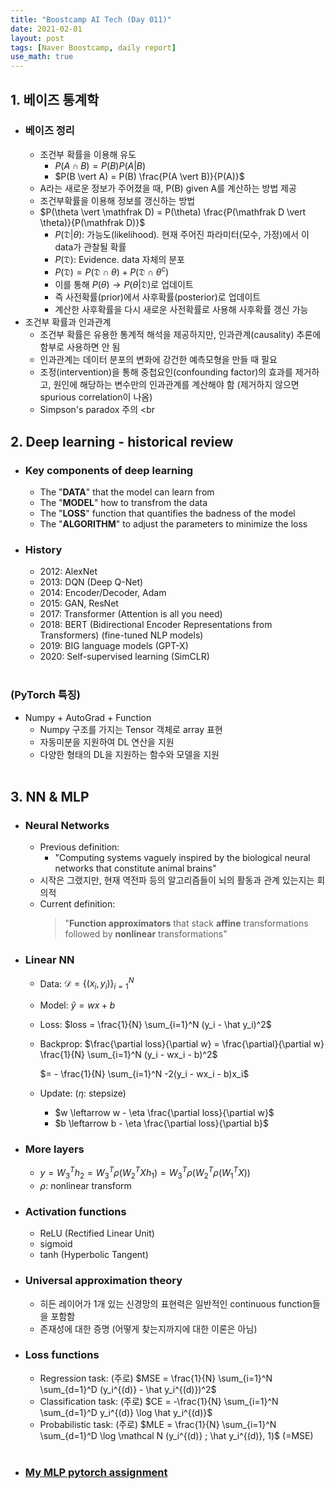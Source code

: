 ```yaml
---
title: "Boostcamp AI Tech (Day 011)"
date: 2021-02-01
layout: post
tags: [Naver Boostcamp, daily report]
use_math: true
---
```


## 1. 베이즈 통계학

* ### 베이즈 정리
    * 조건부 확률을 이용해 유도
        * $P(A \cap B) = P(B)P(A \vert B)$
        * $P(B \vert A) = P(B) \frac{P(A \vert B)}{P(A)}$
    * A라는 새로운 정보가 주어졌을 때, P(B) given A를 계산하는 방법 제공
    * 조건부확률을 이용해 정보를 갱신하는 방법
    * $P(\theta \vert \mathfrak D) = P(\theta) \frac{P(\mathfrak D \vert \theta)}{P(\mathfrak D)}$
        * $P(\mathfrak D \vert \theta)$: 가능도(likelihood). 현재 주어진 파라미터(모수, 가정)에서 이 data가 관찰될 확률
        * $P(\mathfrak D)$: Evidence. data 자체의 분포
        * $P(\mathfrak D) = P(\mathfrak D \cap \theta) + P(\mathfrak D \cap \theta^c)$
        * 이를 통해 $P(\theta) \rightarrow P(\theta \vert \mathfrak D)$로 업데이트
        * 즉 사전확률(prior)에서 사후확률(posterior)로 업데이트
        * 계산한 사후확률을 다시 새로운 사전확률로 사용해 사후확률 갱신 가능
* 조건부 확률과 인과관계
    * 조건부 확률은 유용한 통계적 해석을 제공하지만, 인과관계(causality) 추론에 함부로 사용하면 안 됨
    * 인과관계는 데이터 분포의 변화에 강건한 예측모형을 만들 때 필요
    * 조정(intervention)을 통해 중첩요인(confounding factor)의 효과를 제거하고, 원인에 해당하는 변수만의 인과관계를 계산해야 함 (제거하지 않으면 spurious correlation이 나옴)
    * Simpson's paradox 주의
<br<br>

## 2. Deep learning - historical review

* ### Key components of deep learning
    * The "**DATA**" that the model can learn from
    * The "**MODEL**" how to transfrom the data
    * The "**LOSS**" function that quantifies the badness of the model
    * The "**ALGORITHM**" to adjust the parameters to minimize the loss
* ### History
    * 2012: AlexNet
    * 2013: DQN (Deep Q-Net)
    * 2014: Encoder/Decoder, Adam
    * 2015: GAN, ResNet
    * 2017: Transformer (Attention is all you need)
    * 2018: BERT (Bidirectional Encoder Representations from Transformers) (fine-tuned NLP models)
    * 2019: BIG language models (GPT-X)
    * 2020: Self-supervised learning (SimCLR)
<br><br>

### (PyTorch 특징)

* Numpy + AutoGrad + Function
    * Numpy 구조를 가지는 Tensor 객체로 array 표현
    * 자동미분을 지원하여 DL 연산을 지원
    * 다양한 형태의 DL을 지원하는 함수와 모델을 지원
<br><br>

## 3. NN & MLP

* ### Neural Networks
    * Previous definition:
        * "Computing systems vaguely inspired by the biological neural networks that constitute animal brains"
    * 시작은 그랬지만, 현재 역전파 등의 알고리즘들이 뇌의 활동과 관계 있는지는 회의적
    * Current definition:
        > "**Function approximators** that stack **affine** transformations followed by **nonlinear** transformations"
* ### Linear NN
    * Data: $\mathcal D = \{ (x_i, y_i)\}_{i=1}^N$
    * Model: $\hat y = wx + b$
    * Loss: $loss = \frac{1}{N} \sum_{i=1}^N (y_i - \hat y_i)^2$
    * Backprop: $\frac{\partial loss}{\partial w} = \frac{\partial}{\partial w} \frac{1}{N} \sum_{i=1}^N (y_i - wx_i - b)^2$

        $= - \frac{1}{N} \sum_{i=1}^N -2(y_i - wx_i - b)x_i$

    * Update: ($\eta$: stepsize)
        * $w \leftarrow w - \eta \frac{\partial loss}{\partial w}$
        * $b \leftarrow b - \eta \frac{\partial loss}{\partial b}$
* ### More layers
    * $y = W_3^Th_2 = W_3^T \rho (W_2^TX h_1) = W_3^T \rho (W_2^T \rho (W_1^TX))$
    * $\rho$: nonlinear transform
* ### Activation functions
    * ReLU (Rectified Linear Unit)
    * sigmoid
    * tanh (Hyperbolic Tangent)
* ### Universal approximation theory
    * 히든 레이어가 1개 있는 신경망의 표현력은 일반적인 continuous function들을 포함함
    * 존재성에 대한 증명 (어떻게 찾는지까지에 대한 이론은 아님)
* ### Loss functions
    * Regression task: (주로) $MSE = \frac{1}{N} \sum_{i=1}^N \sum_{d=1}^D (y_i^{(d)} - \hat y_i^{(d)})^2$
    * Classification task: (주로) $CE = -\frac{1}{N} \sum_{i=1}^N \sum_{d=1}^D y_i^{(d)} \log \hat y_i^{(d)}$ 
    * Probabilistic task: (주로) $MLE = \frac{1}{N} \sum_{i=1}^N \sum_{d=1}^D \log \mathcal N (y_i^{(d)} ; \hat y_i^{(d)}, 1)$ (=MSE)
<br><br>
 
 * ### [My MLP pytorch assignment](https://colab.research.google.com/drive/1dv68QBIzOeCsYzlK5b1w5cz5nTfCK4wy?usp=sharing)
<br><br>